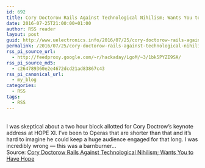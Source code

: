 ```yaml
---
id: 692
title: Cory Doctorow Rails Against Technological Nihilism; Wants You to Have Hope
date: 2016-07-25T21:00:00+01:00
author: RSS reader
layout: post
guid: http://www.uelectronics.info/2016/07/25/cory-doctorow-rails-against-technological-nihilism-wants-you-to-have-hope/
permalink: /2016/07/25/cory-doctorow-rails-against-technological-nihilism-wants-you-to-have-hope/
rss_pi_source_url:
  - http://feedproxy.google.com/~r/hackaday/LgoM/~3/1bk5PYZI9SA/
rss_pi_source_md5:
  - c264789360e2e4672dcd21ad83867c43
rss_pi_canonical_url:
  - my_blog
categories:
  - RSS
tags:
  - RSS
---
```

&#013;  
I was skeptical about a two hour block allotted for Cory Doctrow’s keynote address at HOPE XI. I’ve been to Operas that are shorter than that and it’s hard to imagine he could keep a huge audience engaged for that long. I was incredibly wrong — this was a barnburner…&#013;  
Source: <a href="http://feedproxy.google.com/~r/hackaday/LgoM/~3/1bk5PYZI9SA/" target="_blank">Cory Doctorow Rails Against Technological Nihilism; Wants You to Have Hope</a>
